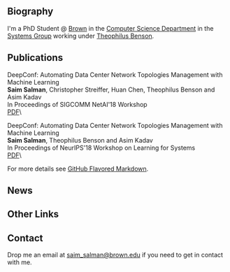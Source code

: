 ## Biography

I'm a PhD Student @ [Brown](https://www.brown.edu/) in the [Computer Science Department](http://cs.brown.edu/) in the [Systems Group](https://systems.cs.brown.edu/) working under [Theophilus Benson](http://cs.brown.edu/~tab/).

## Publications

DeepConf: Automating Data Center Network Topologies Management with Machine Learning\
**Saim Salman**, Christopher Streiffer, Huan Chen, Theophilus Benson and Asim Kadav\
In Proceedings of SIGCOMM NetAI'18 Workshop\
[PDF](/publications/NetAI18.pdf)\

DeepConf: Automating Data Center Network Topologies Management with Machine Learning\
**Saim Salman**, Theophilus Benson and Asim Kadav\
In Proceedings of NeurIPS'18 Workshop on Learning for Systems\
[PDF](/publications/MLSYS18.pdf)\

For more details see [GitHub Flavored Markdown](https://guides.github.com/features/mastering-markdown/).

## News

## Other Links

## Contact

Drop me an email at [saim_salman@brown.edu](saim_salman@brown.edu) if you need to get in contact with me.
